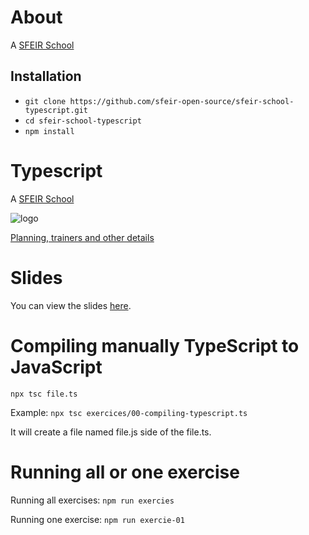 # About

A [SFEIR School](https://www.sfeir.com/formation/school/)

## Installation

-   `git clone https://github.com/sfeir-open-source/sfeir-school-typescript.git`
-   `cd sfeir-school-typescript`
-   `npm install`

# Typescript

A [SFEIR School](https://www.sfeir.com/formation/school/)

![logo](https://www.sfeir.com/img/school/formations/Typescript%20100.png)

[Planning, trainers and other details](https://www.sfeir.com/formation/school/typescript-100/)

# Slides

You can view the slides [here](https://sfeir-open-source.github.io/sfeir-school-typescript/#/).

# Compiling manually TypeScript to JavaScript

`npx tsc file.ts`

Example: `npx tsc exercices/00-compiling-typescript.ts`

It will create a file named file.js side of the file.ts.

# Running all or one exercise

Running all exercises: `npm run exercies`

Running one exercise: `npm run exercie-01`